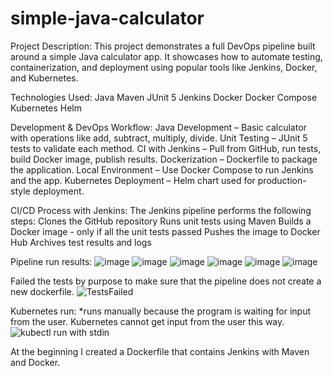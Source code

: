 # simple-java-calculator
Project Description:
This project demonstrates a full DevOps pipeline built around a simple Java calculator app. It showcases how to automate testing, containerization, and deployment using popular tools like Jenkins, Docker, and Kubernetes.

Technologies Used:
Java
Maven
JUnit 5
Jenkins
Docker
Docker Compose
Kubernetes
Helm

Development & DevOps Workflow:
Java Development – Basic calculator with operations like add, subtract, multiply, divide.
Unit Testing – JUnit 5 tests to validate each method.
CI with Jenkins – Pull from GitHub, run tests, build Docker image, publish results.
Dockerization – Dockerfile to package the application.
Local Environment – Use Docker Compose to run Jenkins and the app.
Kubernetes Deployment – Helm chart used for production-style deployment.

CI/CD Process with Jenkins:
The Jenkins pipeline performs the following steps:
Clones the GitHub repository
Runs unit tests using Maven
Builds a Docker image - only if all the unit tests passed
Pushes the image to Docker Hub
Archives test results and logs

Pipeline run results:
![image](https://github.com/user-attachments/assets/e3cd4b0e-ff69-4bcc-88e9-511f830c03f0)
![image](https://github.com/user-attachments/assets/1851bced-e857-4da9-ae5f-442f54209265)
![image](https://github.com/user-attachments/assets/216cec48-a131-4fdf-a885-a976d369f93b)
![image](https://github.com/user-attachments/assets/ed8415c4-be07-4064-8b2e-dc969b1cde10)
![image](https://github.com/user-attachments/assets/73c07d76-5f07-42bd-aca9-ace912d0a6bb)
![image](https://github.com/user-attachments/assets/37b2fddf-a6d8-4739-8476-6d6bec4a1029)





Failed the tests by purpose to make sure that the pipeline does not create a new dockerfile.
![TestsFailed](https://github.com/user-attachments/assets/9523ec40-0806-430f-a4c1-8ae5edd09872)

Kubernetes run:
*runs manually because the program is waiting for input from the user.
Kubernetes cannot get input from the user this way.
![kubectl run with stdin](https://github.com/user-attachments/assets/f9302d02-faff-4f87-bbe6-91b08496129f)




At the beginning I created a Dockerfile that contains Jenkins with Maven and Docker. 
